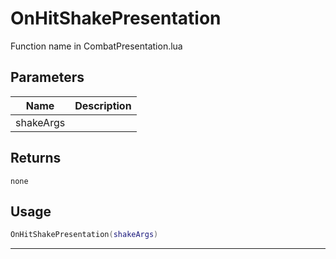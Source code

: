 # OnHitShakePresentation

Function name in CombatPresentation.lua

## Parameters

| Name      | Description |
| --------- | ----------- |
| shakeArgs |             |

## Returns

`none`

## Usage

```lua
OnHitShakePresentation(shakeArgs)
```

---
